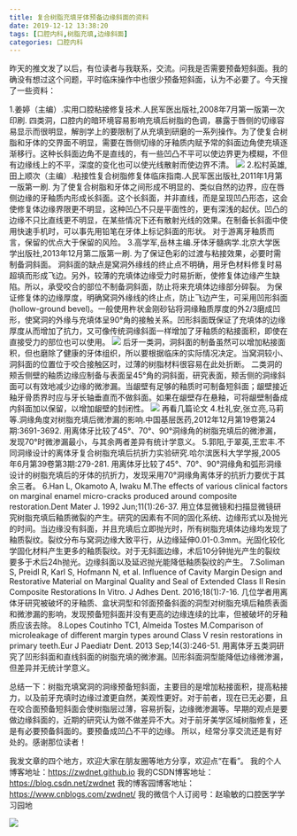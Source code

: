 ```yaml
---
title: 复合树脂充填牙体预备边缘斜面的资料
date: 2019-12-12 13:38:20
tags: [口腔内科,树脂充填,边缘斜面]
categories: 口腔内科
---
```

昨天的推文发了以后，有位读者与我联系，交流。问我是否需要预备短斜面。我的确没有想过这个问题，平时临床操作中也很少预备短斜面，认为不必要了。今天搜了一些资料：

1.姜婷（主编）.实用口腔粘接修复技术.人民军医出版社,2008年7月第一版第一次印刷.
四类洞，口腔内的暗环境容易影响充填后树脂的色调，暴露于唇侧的切缘容易显示而很明显，解剖学上的要限制了从充填到研磨的一系列操作。为了使复合树脂和牙体的交界面不明显，需要在唇侧切缘的牙釉质内赋予常的斜面边角使充填逐渐移行。这种长斜面边角不是直线的，有一些凹凸不平可以使边界更为模糊，不但有边缘线上的不平，深度的变化也可以使光线散射而使边界不清。
![](https://zymblog-1258069789.cos.ap-chengdu.myqcloud.com/blog0180-bevel/01.png)
2.松村英雄,田上顺次（主编）.粘接性复合树脂修复体临床指南.人民军医出版社,2011年1月第一版第一刷.
为了使复合树脂和牙体之间形成不明显的、类似自然的边界，应在唇侧边缘的牙釉质内形成长斜面。这个长斜面，并非直线，而是呈现凹凸形态，这会使修复体边缘界限更不明显，这种凹凸不只是平面性的，更有深浅的起伏。凹凸的边缘不只比直线更不明显，在某些情况下还有散射光线的效果。在制备长斜面中使用快速手机时，可以事先用铅笔在牙体上标记斜面的形状。
对于游离牙釉质而言，保留的优点大于保留的风险。
3.高学军,岳林主编.牙体牙髓病学.北京大学医学出版社,2013年12月第二版第一刷.
为了保证色彩的过渡与粘接效果，必要时需制备洞斜面。
洞斜面的缺点是窝洞外缘线的终止点不明确，用牙色材料修复时易超填而形成飞边。另外，较薄的充填体边缘受力时易折断，使修复体边缘产生缺陷。所以，承受咬合的部位不制备洞斜面，防止将来充填体边缘部分碎裂。
为保证修复体的边缘厚度，明确窝洞外缘线的终止点，防止飞边产生，可采用凹形斜面(hollow-ground bevel)。一般使用杵状金刚砂钻将洞缘釉质厚度的外2/3磨成凹形，使窝洞的外缘与充填体呈90°角的接触关系。凹形斜面既保证了充填体的边缘厚度从而增加了抗力，又可像传统洞缘斜面一样增加了牙釉质的粘接面积，即使在直接受力的部位也可以使用。
![](https://zymblog-1258069789.cos.ap-chengdu.myqcloud.com/blog0180-bevel/02.png)
后牙一类洞，洞斜面的制备虽然可以增加粘接面积，但也磨除了健康的牙体组织，所以要根据临床的实际情况决定。当窝洞较小、洞斜面的位置位于咬合接触区时，过薄的树脂材料很容易在此处折断。
二类洞的颊舌侧壁的釉质边缘应制备与表面呈45°角的洞斜面，研究表面，颊舌侧的洞缘斜面可以有效地减少边缘的微渗漏。当龈壁有足够的釉质时可制备短斜面；龈壁接近釉牙骨质界时应与牙长轴垂直而不做斜面。如果在龈壁存在悬釉，可将龈壁制备成内斜面加以保留，以增加龈壁的封闭性。
![](https://zymblog-1258069789.cos.ap-chengdu.myqcloud.com/blog0180-bevel/03.png)
再看几篇论文
4.杜礼安,张立亮,马莉等.洞缘角度对树脂充填后微渗漏的影响.中国基层医药,2012年12月第19卷第24期:3691-3692.
用离体牙比较了45°、70°、90°洞缘角的树脂充填后的微渗漏，发现70°时微渗漏最小，与其余两者差异有统计学意义。
5.郭阳,于翠英,王宏丰.不同洞缘设计的离体牙复合树脂充填后抗折力实验研究.哈尔滨医科大学学报,2005年6月第39卷第3期:279-281.
用离体牙比较了45°、70°、90°洞缘角和弧形洞缘设计的树脂充填后的牙体的抗折力，发现采用70°洞缘角离体牙的抗折力要优于其余三者。
6.Han L, Okamoto A, Iwaku M.The effects of various clinical factors on marginal enamel micro-cracks produced around composite restoration.Dent Mater J. 1992 Jun;11(1):26-37.
用立体显微镜和扫描显微镜研究树脂充填后釉质微裂的产生。研究的因素有不同的固化系统、边缘形式以及抛光的时间。当边缘没有斜面，并且充填后立即抛光时，所有树脂充填体边缘均发现了釉质裂纹。裂纹分布与窝洞边缘大致平行，从边缘延伸0.01-0.3mm。光固化较化学固化材料产生更多的釉质裂纹。对于无斜面边缘，术后10分钟抛光产生的裂纹要多于术后24h抛光。边缘斜面以及延迟抛光能降低釉质裂纹的产生。
7.Soliman S, Preidl R, Karl S, Hofmann N, et al. Influence of Cavity Margin Design and Restorative Material on Marginal Quality and Seal of Extended Class II Resin Composite Restorations In Vitro.
J Adhes Dent. 2016;18(1):7-16.
几位学者用离体牙研究被破坏的牙釉质、盒状洞型和邻面预备斜面的洞型对树脂充填后釉质表面和微渗漏的影响，发现预备短斜面并没有更高的边缘连续的比率，但被破坏的牙釉质应该去除。
8.Lopes Coutinho TC1, Almeida Tostes M.Comparison of microleakage of different margin types around Class V resin restorations in primary teeth.Eur J Paediatr Dent. 2013 Sep;14(3):246-51.
用离体牙五类洞研究了凹形斜面和直线斜面的树脂充填的微渗漏。凹形斜面洞型能降低边缘微渗漏，但差异并无统计学意义。

总结一下：树脂充填窝洞的洞缘预备短斜面，主要目的是增加粘接面积，提高粘接力，以及前牙充填时边缘过渡更自然，美观性更好。对于前者，现在已无必要，且在咬合面预备短斜面会使树脂层过薄，容易折裂，边缘微渗漏等。早期的观点是要做边缘斜面的，近期的研究认为做不做差异不大。对于前牙美学区域树脂修复，还是有必要预备斜面的。要预备成凹凸不平的边缘。
所以，经常分享交流还是有好处的。感谢那位读者！

我发文章的四个地方，欢迎大家在朋友圈等地方分享，欢迎点“在看”。
我的个人博客地址：https://zwdnet.github.io
我的CSDN博客地址：https://blog.csdn.net/zwdnet
我的博客园博客地址： https://www.cnblogs.com/zwdnet/
我的微信个人订阅号：赵瑜敏的口腔医学学习园地


![](https://zymblog-1258069789.cos.ap-chengdu.myqcloud.com/other/wx.jpg)
